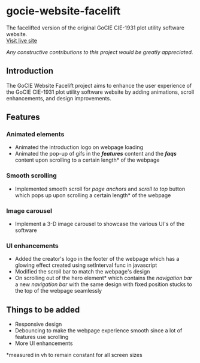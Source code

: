 # gocie-website-facelift
The facelifted version of the original GoCIE CIE-1931 plot utility software website.  
[Visit live site](https://jolinthomas.github.io/gocie-website-facelift/)  

*Any constructive contributions to this project would be greatly appreciated.*


## Introduction
The GoCIE Website Facelift project aims to enhance the user experience of the GoCIE CIE-1931 plot utility software website by adding animations, scroll enhancements, and design improvements.

## Features

### Animated elements
- Animated the introduction logo on webpage loading
- Animated the pop-up of gifs in the ***features*** content and the ***faqs*** content upon scrolling to a certain length* of the webpage

### Smooth scrolling
- Implemented smooth scroll for *page anchors* and *scroll to top* button which pops up upon scrolling a certain length* of the webpage

### Image carousel
- Implement a 3-D image carousel to showcase the various UI's of the software

### UI enhancements
- Added the creator's logo in the footer of the webpage which has a glowing effect created using setInterval func in javascript
- Modified the scroll bar to match the webpage's design
- On scrolling out of the hero element* which contains the *navigation bar* a new *navigation bar* with the same design with fixed position stucks to the top of the webpage seamlessly

## Things to be added
- Responsive design
- Debouncing to make the webpage experience smooth since a lot of features use scrolling
- More UI enhancements

*measured in vh to remain constant for all screen sizes
